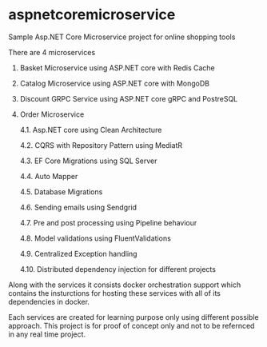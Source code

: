 # aspnetcoremicroservice
Sample Asp.NET Core Microservice project for online shopping tools

There are 4 microservices
1. Basket Microservice using ASP.NET core with Redis Cache
2. Catalog Microservice using ASP.NET core with MongoDB
3. Discount GRPC Service using ASP.NET core gRPC and PostreSQL
4. Order Microservice
   
   4.1.  Asp.NET core using Clean Architecture
   
   4.2.  CQRS with Repository Pattern using MediatR
   
   4.3.  EF Core Migrations using SQL Server
   
   4.4.  Auto Mapper
   
   4.5.  Database Migrations
   
   4.6.  Sending emails using Sendgrid
   
   4.7.  Pre and post processing using Pipeline behaviour
   
   4.8.  Model validations using FluentValidations
   
   4.9.  Centralized Exception handling
   
   4.10. Distributed dependency injection for different projects
   

Along with the services it consists docker orchestration support which contains the insturctions for hosting these services with all of its dependencies in docker.

Each services are created for learning purpose only using different possible approach. This project is for proof of concept only and not to be refernced in any real time project.
